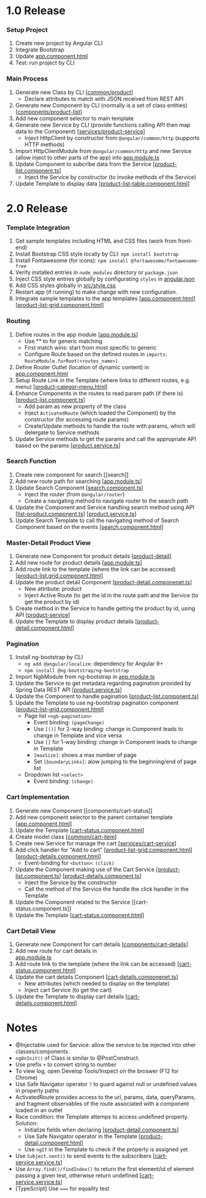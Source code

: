 # 1.0 Release

### Setup Project
1. Create new project by Angular CLI
2. Integrate Bootstrap
3. Update 
[app.component.html]()
4. Test: run project by CLI

### Main Process
1. Generate new Class by CLI 
[[common/product]()]
   - Declare attributes to match with JSON received from REST API 
2. Generate new Component by CLI (normally is a set of class entities) 
[[components/product-list]()]
3. Add new component selector to main template
4. Generate new Service by CLI (provide functions calling API then map data to the Component)
[[services/product-service]()]
   - Inject HttpClient by constructor from ```@angular/common/http``` (supports HTTP methods)
5. Import HttpClientModule from ```@angular/common/http``` and new Service (allow inject to other parts of the app) into 
[app.module.ts]()
6. Update Component to subcribe data from the Service 
[[product-list.component.ts]()]
    - Inject the Service by constructor (to invoke methods of the Service)
7. Update Template to display data 
[[product-list-table.component.html]()]

# 2.0 Release
### Template Integration
1. Get sample templates including HTML and CSS files (work from front-end)
2. Install Bootstrap CSS style locally by CLI: ```npm install bootstrap```
3. Install Fontawesome (for icons): ```npm install @fortawesome/fontawesome-free``` 
4. Verify installed entries in ```node_modules``` directory or ```package.json```
5. Inject CSS style entries globally by configurating ```styles``` in 
[angular.json]() 
6. Add CSS styles globally in 
[src/style.css]()
7. Restart app (if running) to make change with new configuration.
8. Integrate sample templates to the app templates 
[[app.component.html]()] [[product-list-grid.component.html]()]

### Routing
1. Define routes in the app module 
[[app.module.ts]()]
   - Use ** to for generic matching
   - First match wins: start from most specific to generic
   - Configure Route based on the defined routes in ```imports```: ```RouteModule.forRoot(<routes_name>)```
2. Define Router Outlet (location of dynamic content) in 
[app.component.html]()
3. Setup Route Link in the Template (where links to different routes, e.g. menu) 
[[product-categor-menu.html]()] 
4. Enhance Components in the routes to read param path (if there is) 
[[product-list.component.ts]()]
   - Add param as new property of the class
   - Inject ```ActivatedRoute``` (which loaded the Component) by the constructor (for accessing route params)
   - Create/Update methods to handle the route with params, which will delergate to Service methods
5. Update Service methods to get the params and call the appropriate API based on the params
[[product.service.ts]()]

### Search Function
1. Create new component for search 
[[search]]
2. Add new route path for searching 
[[app.module.ts]()]
3. Update Search Component 
[[search.component.ts]()]
   - Inject the router (from ```@angular/router```)
   - Create a navigating method to navigate router to the search path
4. Update the Component and Service handling search method using API
[[list-product.component.ts]()] [[product.service.ts]()]
5. Update Search Template to call the navigating method of Search Component based on the events 
[[search.component.html]()]

### Master-Detail Product View
1. Generate new Component for product details 
[[product-detail]()]
2. Add new route for product details 
[[app.module.ts]()]
3. Add route link to the template (where the link can be accessed) 
[[product-list.grid.component.html]()]
4. Update the product detail Component 
[[product-detail.componenet.ts]()]
   - New attribute: product
   - Inject Active Route (to get the id in the route path and the Service (to get the product by id)
5. Create method in the Service to handle getting the product by id, using API 
[[product-service]()]
6. Update the Template to display product details 
[[product-detail.component.html]()]

### Pagination
1. Install ng-bootstrap by CLI
   - ```ng add @angular/localize```: dependency for Angular 9+
   - ```npm install @ng-bootstrap/ng-bootstrap```
2. Import NgbModule from ng-bootstrap in 
[app.module.ts]()
3. Update the Service to get metadata regarding pagination provided by Spring Data REST API 
[[product.service.ts]()]
4. Update the Component to handle pagination 
[[product-list.component.ts]()]
5. Update the Template to use ng-bootstrap pagination component 
[[product-list-grid.component.html]()] 
   - Page list ```<ngb-pagination>``` 
     - Event binding: ```(pageChange)```
     - Use ```[()]``` for 2-way binding: change in Component leads to change in Template and vice versa
     - Use ```[]``` for 1-way binding: change in Component leads to change in Template
     - ```[maxSize]```: shows a max number of page
     - Set ```[boundaryLinks]```: alow jumping to the beginning/end of page list
   - Dropdown list ```<select>```
     - Event binding: ```(change)```

### Cart Implementation
1. Generate new Component 
[[components/cart-status]]
2. Add new component selector to the parent container template 
[[app.component.html]()]
3. Update the Template 
[[cart-status.component.html]()]
4. Create model class 
[[common/cart-item]()]
5. Create new Service for manage the cart 
[[services/cart-service]()]
6. Add click handler for "Add to cart" 
[[product-list-grid.component.html]()] [[product-details.component.html]()]
   - Event-binding for ```<button>```: ```(click)```
7. Update the Component making use of the Cart Service 
[[product-list.component.ts]()] [[product-details.component.ts]()]
   - Inject the Service by the constructor
   - Call the method of the Service the handle the click handler in the Template
8. Update the Component related to the Service 
[[cart-status.component.ts]]
9. Update the Template 
[[cart-status.component.html]()]

### Cart Detail View
1. Generate new Component for cart details 
[[components/cart-details]()]
2. Add new route for cart details in  
[app.module.ts]()
3. Add route link to the template (where the link can be accessed) 
[[cart-status.component.html]()]
4. Update the cart details Component 
[[cart-details.componenet.ts]()]
   - New attributes (which needed to display on the template)
   - Inject cart Service (to get the cart)
6. Update the Template to display cart details 
[[cart-details.component.html]()]


# Notes
- @Injectable used for Service: allow the service to be injected into other classes/components.
- ```ngOnInit()``` of Class is similar to @PostConstruct.
- Use prefix ```+``` to convert string to number
- To view log, open Develop Tools/Inspect on the broswer (F12 for Chrome)
- Use Safe Navigator operator ```?``` to guard against null or undefined values in property paths
- ActivatedRoute provides access to the url, params, data, queryParams, and fragment observables of the route associated with a component loaded in an outlet
- Race condition: the Template attemps to access undefined property. Solution:
  - Initialize fields when declaring 
  [[product-detail.component.ts]()]
  - Use Safe Navigator operator in the Template 
  [[product-detail.component.html]()]
  - Use ```ngIf``` in the Template to check if the property is assigned yet
- Use ```Subject.next()``` to send events to the subscribers 
[[cart-service.service.ts]()]
- Use ```Array.find()/findIndex()``` to return the first element/id of element passing a given test, otherwise return undefined
[[cart-service.service.ts]()]
- [TypeScript] Use ```===``` for equality test






